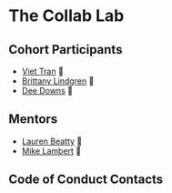 # The Collab Lab

## Cohort Participants

- [Viet Tran](https://github.com/veeteeran) :dragon:
- [Brittany Lindgren](https://github.com/LINDGRENBA) 🐳
- [Dee Downs](https://github.com/DeeDowns) 👾

## Mentors

- [Lauren Beatty](https://github.com/laurenmbeatty) 🐶
- [Mike Lambert](https://github.com/mikeblambert) 🤖

## Code of Conduct Contacts
